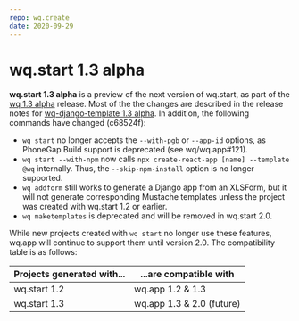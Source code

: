 ```yaml
---
repo: wq.create
date: 2020-09-29
---
```


# wq.start 1.3 alpha

**wq.start 1.3 alpha** is a preview of the next version of wq.start, as part of the [wq 1.3 alpha](./wq-1.3.0a1.md) release.  Most of the the changes are described in the release notes for [wq-django-template 1.3 alpha](./wq-django-template-1.3.0a1.md).  In addition, the following commands have changed (c68524f):

 * `wq start` no longer accepts the `--with-pgb` or `--app-id` options, as PhoneGap Build support is deprecated (see wq/wq.app#121).
 * `wq start --with-npm` now calls `npx create-react-app [name] --template @wq` internally.  Thus, the `--skip-npm-install` option is no longer supported.
 * `wq addform` still works to generate a Django app from an XLSForm, but it will not generate corresponding Mustache templates unless the project was created with wq.start 1.2 or earlier.
 * `wq maketemplates` is deprecated and will be removed in wq.start 2.0.

While new projects created with `wq start` no longer use these features, wq.app will continue to support them until version 2.0.  The compatibility table is as follows:

Projects generated with... | ...are compatible with
--|--
wq.start 1.2 | wq.app 1.2 & 1.3
wq.start 1.3 | wq.app 1.3 & 2.0 (future)
